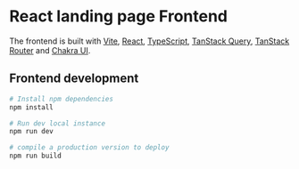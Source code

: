 # React landing page Frontend

The frontend is built with [Vite](https://vitejs.dev/), [React](https://reactjs.org/), [TypeScript](https://www.typescriptlang.org/), [TanStack Query](https://tanstack.com/query), [TanStack Router](https://tanstack.com/router) and [Chakra UI](https://chakra-ui.com/).

## Frontend development


```bash
# Install npm dependencies
npm install
```
```bash
# Run dev local instance
npm run dev
```

```bash
# compile a production version to deploy
npm run build
```
